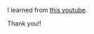 I learned from [this youtube](https://www.youtube.com/watch?v=JuUAEYLkGbM&ab_channel=AnthonyGG).

Thank you!!
